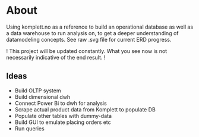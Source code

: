 # About
Using komplett.no as a reference to build an operational database as well as a data warehouse to run analysis on, to get a deeper understanding of datamodeling concepts. See raw .svg file for current ERD progress.

! This project will be updated constantly. What you see now is not necessarily indicative of the end result. !

## Ideas
- Build OLTP system
- Build dimensional dwh
- Connect Power Bi to dwh for analysis
- Scrape actual product data from Komplett to populate DB
- Populate other tables with dummy-data
- Build GUI to emulate placing orders etc
- Run queries
